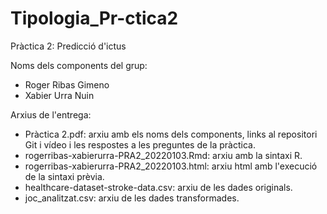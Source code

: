 # Tipologia_Pr-ctica2
Pràctica 2: Predicció d'ictus

Noms dels components del grup:
- Roger Ribas Gimeno
- Xabier Urra Nuin

Arxius de l'entrega:
- Pràctica 2.pdf: arxiu amb els noms dels components, links al repositori Git i vídeo i les respostes a les preguntes de la pràctica. 
- rogerribas-xabierurra-PRA2_20220103.Rmd: arxiu amb la sintaxi R.
- rogerribas-xabierurra-PRA2_20220103.html: arxiu html amb l'execució de la sintaxi prèvia.
- healthcare-dataset-stroke-data.csv: arxiu de les dades originals.
- joc_analitzat.csv: arxiu de les dades transformades.
